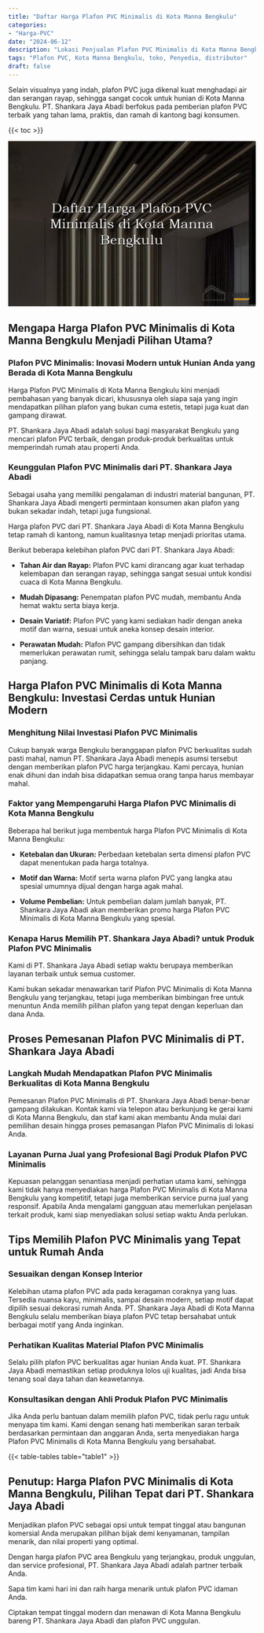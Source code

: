 ```yaml
---
title: "Daftar Harga Plafon PVC Minimalis di Kota Manna Bengkulu"
categories: 
- "Harga-PVC"
date: "2024-06-12"
description: "Lokasi Penjualan Plafon PVC Minimalis di Kota Manna Bengkulu untuk tempat tinggal, office, serta gerai. Panel terbaik, beragam motif, warna modern, dengan layanan penempatan ditangani oleh tim ahli dan garansi resmi!|Servis penyediaan Plafon PVC Minimalis di Kota Manna Bengkulu bagi kebutuhan tempat tinggal, office, maupun toko, dengan panel terbaik dan pemasangan oleh tim berpengalaman serta jaminan resmi.|Solusi Plafon PVC Minimalis di Kota Manna Bengkulu yang terpercaya untuk rumah, office, dan ritel, bersama produk unggulan dan pemasangan oleh tim berpengalaman dan garansi resmi.|Penyediaan Plafon PVC Minimalis di Kota Manna Bengkulu bagi rumah, kantor, serta ritel, dengan panel unggulan dan pemasangan oleh tim berpengalaman, lengkap beserta jaminan resmi.}"
tags: "Plafon PVC, Kota Manna Bengkulu, toko, Penyedia, distributor"
draft: false
---
```


Selain visualnya yang indah, plafon PVC juga dikenal kuat menghadapi air dan serangan rayap, sehingga sangat cocok untuk hunian di Kota Manna Bengkulu. PT. Shankara Jaya Abadi berfokus pada pemberian plafon PVC terbaik yang tahan lama, praktis, dan ramah di kantong bagi konsumen.

{{< toc >}}

![Daftar Harga Plafon PVC Minimalis di Kota Manna Bengkulu](/images/Harga-PVC/Daftar-Harga-Plafon-PVC-Minimalis-di-Kota-Manna-Bengkulu.png)


## Mengapa Harga Plafon PVC Minimalis di Kota Manna Bengkulu Menjadi Pilihan Utama?

### Plafon PVC Minimalis: Inovasi Modern untuk Hunian Anda yang Berada di Kota Manna Bengkulu

Harga Plafon PVC Minimalis di Kota Manna Bengkulu kini menjadi pembahasan yang banyak dicari, khususnya oleh siapa saja yang ingin mendapatkan pilihan plafon yang bukan cuma estetis, tetapi juga kuat dan gampang dirawat.

PT. Shankara Jaya Abadi adalah solusi bagi masyarakat Bengkulu yang mencari plafon PVC terbaik, dengan produk-produk berkualitas untuk memperindah rumah atau properti Anda.

### Keunggulan Plafon PVC Minimalis dari PT. Shankara Jaya Abadi

Sebagai usaha yang memiliki pengalaman di industri material bangunan, PT. Shankara Jaya Abadi mengerti permintaan konsumen akan plafon yang bukan sekadar indah, tetapi juga fungsional.

Harga plafon PVC dari PT. Shankara Jaya Abadi di Kota Manna Bengkulu tetap ramah di kantong, namun kualitasnya tetap menjadi prioritas utama.

Berikut beberapa kelebihan plafon PVC dari PT. Shankara Jaya Abadi:

- **Tahan Air dan Rayap:** Plafon PVC kami dirancang agar kuat terhadap kelembapan dan serangan rayap, sehingga sangat sesuai untuk kondisi cuaca di Kota Manna Bengkulu.

- **Mudah Dipasang:** Penempatan plafon PVC mudah, membantu Anda hemat waktu serta biaya kerja.

- **Desain Variatif:** Plafon PVC yang kami sediakan hadir dengan aneka motif dan warna, sesuai untuk aneka konsep desain interior.

- **Perawatan Mudah:** Plafon PVC gampang dibersihkan dan tidak memerlukan perawatan rumit, sehingga selalu tampak baru dalam waktu panjang.

## Harga Plafon PVC Minimalis di Kota Manna Bengkulu: Investasi Cerdas untuk Hunian Modern

### Menghitung Nilai Investasi Plafon PVC Minimalis

Cukup banyak warga Bengkulu beranggapan plafon PVC berkualitas sudah pasti mahal, namun PT. Shankara Jaya Abadi menepis asumsi tersebut dengan memberikan plafon PVC harga terjangkau. Kami percaya, hunian enak dihuni dan indah bisa didapatkan semua orang tanpa harus membayar mahal.

### Faktor yang Mempengaruhi Harga Plafon PVC Minimalis di Kota Manna Bengkulu

Beberapa hal berikut juga membentuk harga Plafon PVC Minimalis di Kota Manna Bengkulu:

- **Ketebalan dan Ukuran:** Perbedaan ketebalan serta dimensi plafon PVC dapat menentukan pada harga totalnya.

- **Motif dan Warna:** Motif serta warna plafon PVC yang langka atau spesial umumnya dijual dengan harga agak mahal.

- **Volume Pembelian:** Untuk pembelian dalam jumlah banyak, PT. Shankara Jaya Abadi akan memberikan promo harga Plafon PVC Minimalis di Kota Manna Bengkulu yang spesial.

### Kenapa Harus Memilih PT. Shankara Jaya Abadi? untuk Produk Plafon PVC Minimalis

Kami di PT. Shankara Jaya Abadi setiap waktu berupaya memberikan layanan terbaik untuk semua customer.

Kami bukan sekadar menawarkan tarif Plafon PVC Minimalis di Kota Manna Bengkulu yang terjangkau, tetapi juga memberikan bimbingan free untuk menuntun Anda memilih pilihan plafon yang tepat dengan keperluan dan dana Anda.

## Proses Pemesanan Plafon PVC Minimalis di PT. Shankara Jaya Abadi

### Langkah Mudah Mendapatkan Plafon PVC Minimalis Berkualitas di Kota Manna Bengkulu

Pemesanan Plafon PVC Minimalis di PT. Shankara Jaya Abadi benar-benar gampang dilakukan. Kontak kami via telepon atau berkunjung ke gerai kami di Kota Manna Bengkulu, dan staf kami akan membantu Anda mulai dari pemilihan desain hingga proses pemasangan Plafon PVC Minimalis di lokasi Anda.

### Layanan Purna Jual yang Profesional Bagi Produk Plafon PVC Minimalis

Kepuasan pelanggan senantiasa menjadi perhatian utama kami, sehingga kami tidak hanya menyediakan harga Plafon PVC Minimalis di Kota Manna Bengkulu yang kompetitif, tetapi juga memberikan service purna jual yang responsif. Apabila Anda mengalami gangguan atau memerlukan penjelasan terkait produk, kami siap menyediakan solusi setiap waktu Anda perlukan.

## Tips Memilih Plafon PVC Minimalis yang Tepat untuk Rumah Anda

### Sesuaikan dengan Konsep Interior

Kelebihan utama plafon PVC ada pada keragaman coraknya yang luas. Tersedia nuansa kayu, minimalis, sampai desain modern, setiap motif dapat dipilih sesuai dekorasi rumah Anda. PT. Shankara Jaya Abadi di Kota Manna Bengkulu selalu memberikan biaya plafon PVC tetap bersahabat untuk berbagai motif yang Anda inginkan.

### Perhatikan Kualitas Material Plafon PVC Minimalis

Selalu pilih plafon PVC berkualitas agar hunian Anda kuat. PT. Shankara Jaya Abadi memastikan setiap produknya lolos uji kualitas, jadi Anda bisa tenang soal daya tahan dan keawetannya.

### Konsultasikan dengan Ahli Produk Plafon PVC Minimalis

Jika Anda perlu bantuan dalam memilih plafon PVC, tidak perlu ragu untuk menyapa tim kami. Kami dengan senang hati memberikan saran terbaik berdasarkan permintaan dan anggaran Anda, serta menyediakan harga Plafon PVC Minimalis di Kota Manna Bengkulu yang bersahabat.

{{< table-tables table="table1" >}}

## Penutup: Harga Plafon PVC Minimalis di Kota Manna Bengkulu, Pilihan Tepat dari PT. Shankara Jaya Abadi

Menjadikan plafon PVC sebagai opsi untuk tempat tinggal atau bangunan komersial Anda merupakan pilihan bijak demi kenyamanan, tampilan menarik, dan nilai properti yang optimal.

Dengan harga plafon PVC area Bengkulu yang terjangkau, produk unggulan, dan service profesional, PT. Shankara Jaya Abadi adalah partner terbaik Anda.

Sapa tim kami hari ini dan raih harga menarik untuk plafon PVC idaman Anda.

Ciptakan tempat tinggal modern dan menawan di Kota Manna Bengkulu bareng PT. Shankara Jaya Abadi dan plafon PVC unggulan.